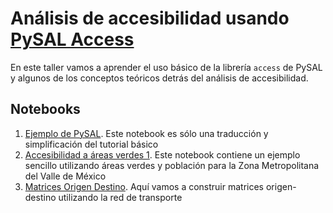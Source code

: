 # Análisis de accesibilidad usando [PySAL Access](https://access.readthedocs.io/en/latest/index.html)

En este taller vamos a aprender el uso básico de la librería `access` de PySAL y algunos de los conceptos teóricos detrás del análisis de accesibilidad.

## Notebooks

1. [Ejemplo de PySAL](./ejemplo_pysal.html). Este notebook es sólo una traducción y simplificación del tutorial básico
2. [Accesibilidad a áreas verdes 1](./accesibilidad_01.html). Este notebook contiene un ejemplo sencillo utilizando áreas verdes y población para la Zona Metropolitana del Valle de México
3. [Matrices Origen Destino](./Matrices_OD.html). Aquí vamos a construir matrices origen-destino utilizando la red de transporte

